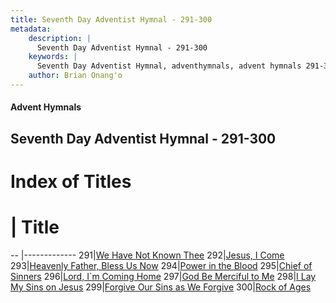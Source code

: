```yaml
---
title: Seventh Day Adventist Hymnal - 291-300
metadata:
    description: |
      Seventh Day Adventist Hymnal - 291-300
    keywords: |
      Seventh Day Adventist Hymnal, adventhymnals, advent hymnals 291-300
    author: Brian Onang'o
---
```


#### Advent Hymnals
## Seventh Day Adventist Hymnal - 291-300

# Index of Titles
# | Title                        
-- |-------------
291|[We Have Not Known Thee](/seventh-day-adventist-hymnal/201-300/291-300/We-Have-Not-Known-Thee)
292|[Jesus, I Come](/seventh-day-adventist-hymnal/201-300/291-300/Jesus,-I-Come)
293|[Heavenly Father, Bless Us Now](/seventh-day-adventist-hymnal/201-300/291-300/Heavenly-Father,-Bless-Us-Now)
294|[Power in the Blood](/seventh-day-adventist-hymnal/201-300/291-300/Power-in-the-Blood)
295|[Chief of Sinners](/seventh-day-adventist-hymnal/201-300/291-300/Chief-of-Sinners)
296|[Lord, I\`m Coming Home](/seventh-day-adventist-hymnal/201-300/291-300/Lord,-I`m-Coming-Home)
297|[God Be Merciful to Me](/seventh-day-adventist-hymnal/201-300/291-300/God-Be-Merciful-to-Me)
298|[I Lay My Sins on Jesus](/seventh-day-adventist-hymnal/201-300/291-300/I-Lay-My-Sins-on-Jesus)
299|[Forgive Our Sins as We Forgive](/seventh-day-adventist-hymnal/201-300/291-300/Forgive-Our-Sins-as-We-Forgive)
300|[Rock of Ages](/seventh-day-adventist-hymnal/201-300/291-300/Rock-of-Ages)